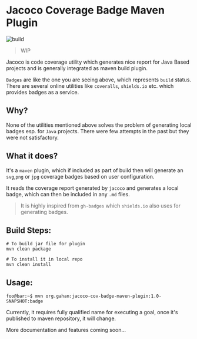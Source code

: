 # Jacoco Coverage Badge Maven Plugin

![build](https://travis-ci.org/HandOfGod94/jacoco-badge-maven-plugin.svg?branch=master)

> WIP

Jacoco is code coverage utility which generates nice report for
Java Based projects and is generally integrated as maven build plugin.

`Badges` are like the one you are seeing above, which represents `build` status.
There are several online utilities like `coveralls`, `shields.io` etc. which
provides badges as a service.

## Why?

None of the utilities mentioned above solves the problem of generating local
badges esp. for `Java` projects. There were few attempts in the past but they
were not satisfactory.

## What it does?

It's a `maven` plugin, which if included as part of build then will generate
an `svg`,`png` or `jpg` coverage badges based on user configuration.

It reads the coverage report generated by `jacoco` and generates a local badge,
which can then be included in any `.md` files.

> It is highly inspired from `gh-badges` which `shields.io` also uses for
> generating badges.

## Build Steps:
```shell
# To build jar file for plugin
mvn clean package

# To install it in local repo
mvn clean install
```

## Usage:
```console
foo@bar:~$ mvn org.gahan:jacoco-cov-badge-maven-plugin:1.0-SNAPSHOT:badge
```

Currently, it requires fully qualified name for executing a goal, once
it's published to maven repository, it will change.

More documentation and features coming soon...
